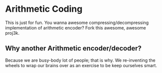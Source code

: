 Arithmetic Coding
=================

This is just for fun. You wanna awesome compressing/decompressing implementation of arithmetic encoder? Fork this awesome, awesome proj3k.

## Why another Arithmetic encoder/decoder?

Because we are busy-body lot of people; that is why. We re-inventing the wheels to wrap our brains over as an exercise to be keep ourselves smart.

